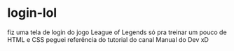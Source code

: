 # login-lol
fiz uma tela de login do jogo League of Legends só pra treinar um pouco de HTML e CSS
peguei referência do tutorial do canal Manual do Dev xD
